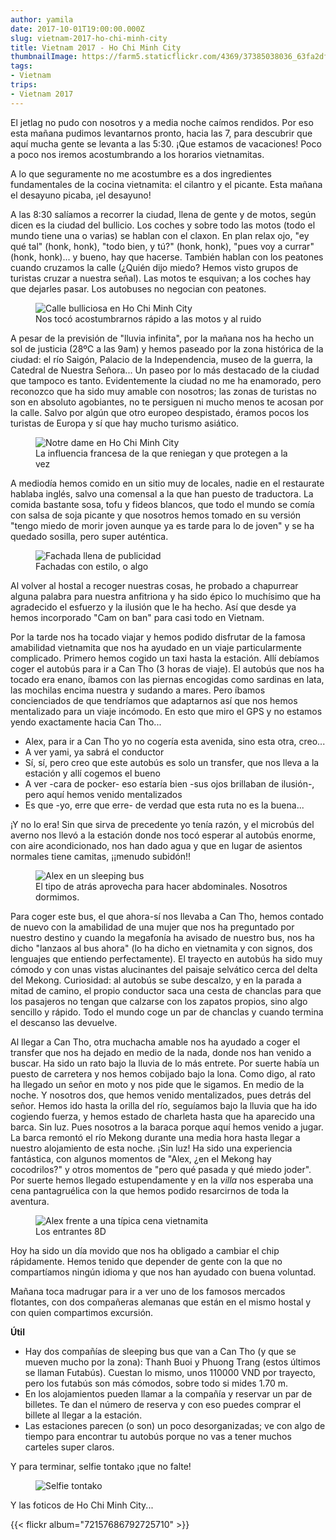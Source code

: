 ```yaml
---
author: yamila
date: 2017-10-01T19:00:00.000Z
slug: vietnam-2017-ho-chi-minh-city
title: Vietnam 2017 - Ho Chi Minh City
thumbnailImage: https://farm5.staticflickr.com/4369/37385038036_63fa2df5e5_c.jpg
tags:
- Vietnam
trips:
- Vietnam 2017
---
```


El jetlag no pudo con nosotros y a media noche caímos rendidos. Por eso esta mañana pudimos levantarnos pronto, hacia las 7, para descubrir que aquí mucha gente se levanta a las 5:30. ¡Que estamos de vacaciones! Poco a poco nos iremos acostumbrando a los horarios vietnamitas.

<!--more-->

A lo que seguramente no me acostumbre es a dos ingredientes fundamentales de la cocina vietnamita: el cilantro y el picante. Esta mañana el desayuno picaba, ¡el desayuno!

A las 8:30 salíamos a recorrer la ciudad, llena de gente y de motos, según dicen es la ciudad del bullicio. Los coches y sobre todo las motos (todo el mundo tiene una o varias) se hablan con el claxon. En plan relax ojo, "ey qué tal" (honk, honk), "todo bien, y tú?" (honk, honk), "pues voy a currar" (honk, honk)... y bueno, hay que hacerse. También hablan con los peatones cuando cruzamos la calle (¿Quién dijo miedo? Hemos visto grupos de turistas cruzar a nuestra señal). Las motos te esquivan; a los coches hay que dejarles pasar. Los autobuses no negocian con peatones.

<figure>
<img src="https://farm5.staticflickr.com/4369/37385038036_63fa2df5e5_c.jpg" alt="Calle bulliciosa en Ho Chi Minh City" />
<figcaption>Nos tocó acostumbrarnos rápido a las motos y al ruido</figcaption>
</figure>

A pesar de la previsión de "lluvia infinita", por la mañana nos ha hecho un sol de justicia (28ºC a las 9am) y hemos paseado por la zona histórica de la ciudad: el río Saigón, Palacio de la Independencia, museo de la guerra, la Catedral de Nuestra Señora... Un paseo por lo más destacado de la ciudad que tampoco es tanto. Evidentemente la ciudad no me ha enamorado, pero reconozco que ha sido muy amable con nosotros; las zonas de turistas no son en absoluto agobiantes, no te persiguen ni mucho menos te acosan por la calle. Salvo por algún que otro europeo despistado, éramos pocos los turistas de Europa y sí que hay mucho turismo asiático.

<figure>
<img src="https://farm5.staticflickr.com/4477/37175180050_5e67160f21_c.jpg" alt="Notre dame en Ho Chi Minh City" />
<figcaption>La influencia francesa de la que reniegan y que protegen a la vez</figcaption>
</figure>

A mediodía hemos comido en un sitio muy de locales, nadie en el restaurate hablaba inglés, salvo una comensal a la que han puesto de traductora. La comida bastante sosa, tofu y fideos blancos, que todo el mundo se comía con salsa de soja picante y que nosotros hemos tomado en su versión "tengo miedo de morir joven aunque ya es tarde para lo de joven" y se ha quedado sosilla, pero super auténtica.

<figure>
<img src="https://farm5.staticflickr.com/4426/36722794714_1bccee43be_c.jpg" alt="Fachada llena de publicidad" />
<figcaption>Fachadas con estilo, o algo</figcaption>
</figure>

Al volver al hostal a recoger nuestras cosas, he probado a chapurrear alguna palabra para nuestra anfitriona y ha sido épico lo muchísimo que ha agradecido el esfuerzo y la ilusión que le ha hecho. Así que desde ya hemos incorporado "Cam on ban" para casi todo en Vietnam.

Por la tarde nos ha tocado viajar y hemos podido disfrutar de la famosa amabilidad vietnamita que nos ha ayudado en un viaje particularmente complicado. Primero hemos cogido un taxi hasta la estación. Allí debíamos coger el autobús para ir a Can Tho (3 horas de viaje). El autobús que nos ha tocado era enano, íbamos con las piernas encogidas como sardinas en lata, las mochilas encima nuestra y sudando a mares. Pero íbamos concienciados de que tendríamos que adaptarnos así que nos hemos mentalizado para un viaje incómodo. En esto que miro el GPS y no estamos yendo exactamente hacia Can Tho...

- Alex, para ir a Can Tho yo no cogería esta avenida, sino esta otra, creo...
- A ver yami, ya sabrá el conductor
- Sí, sí, pero creo que este autobús es solo un transfer, que nos lleva a la estación y allí cogemos el bueno
- A ver -cara de pocker- eso estaría bien -sus ojos brillaban de ilusión-, pero aquí hemos venido mentalizados
- Es que -yo, erre que erre- de verdad que esta ruta no es la buena...

¡Y no lo era! Sin que sirva de precedente yo tenía razón, y el microbús del averno nos llevó a la estación donde nos tocó esperar al autobús enorme, con aire acondicionado, nos han dado agua y que en lugar de asientos normales tiene camitas, ¡¡menudo subidón!!

<figure>
<img src="https://farm5.staticflickr.com/4351/37432071811_49906119e2_c.jpg" alt="Alex en un sleeping bus" />
<figcaption>El tipo de atrás aprovecha para hacer abdominales. Nosotros dormimos.</figcaption>
</figure>

Para coger este bus, el que ahora-sí nos llevaba a Can Tho, hemos contado de nuevo con la amabilidad de una mujer que nos ha preguntado por nuestro destino y cuando la megafonía ha avisado de nuestro bus, nos ha dicho "lanzaos al bus ahora" (lo ha dicho en vietnamita y con signos, dos lenguajes que entiendo perfectamente). El trayecto en autobús ha sido muy cómodo y con unas vistas alucinantes del paisaje selvático cerca del delta del Mekong. Curiosidad: al autobús se sube descalzo, y en la parada a mitad de camino, el propio conductor saca una cesta de chanclas para que los pasajeros no tengan que calzarse con los zapatos propios, sino algo sencillo y rápido. Todo el mundo coge un par de chanclas y cuando termina el descanso las devuelve.

Al llegar a Can Tho, otra muchacha amable nos ha ayudado a coger el transfer que nos ha dejado en medio de la nada, donde nos han venido a buscar. Ha sido un rato bajo la lluvia de lo más entrete. Por suerte había un puesto de carretera y nos hemos cobijado bajo la lona. Como digo, al rato ha llegado un señor en moto y nos pide que le sigamos. En medio de la noche. Y nosotros dos, que hemos venido mentalizados, pues detrás del señor. Hemos ido hasta la orilla del río, seguíamos bajo la lluvia que ha ido cogiendo fuerza, y hemos estado de charleta hasta que ha aparecido una barca. Sin luz. Pues nosotros a la baraca porque aquí hemos venido a jugar. La barca remontó el río Mekong durante una media hora hasta llegar a nuestro alojamiento de esta noche. ¡Sin luz! Ha sido una experiencia fantástica, con algunos momentos de "Alex, ¿en el Mekong hay cocodrilos?" y otros momentos de "pero qué pasada y qué miedo joder". Por suerte hemos llegado estupendamente y en la <em>villa</em> nos esperaba una cena pantagruélica con la que hemos podido resarcirnos de toda la aventura.

<figure>
<img src="https://farm5.staticflickr.com/4377/37432077021_d93fa55554_c.jpg" alt="Alex frente a una típica cena vietnamita" />
<figcaption>Los entrantes 8D</figcaption>
</figure>

Hoy ha sido un día movido que nos ha obligado a cambiar el chip rápidamente. Hemos tenido que depender de gente con la que no compartíamos ningún idioma y que nos han ayudado con buena voluntad.

Mañana toca madrugar para ir a ver uno de los famosos mercados flotantes, con dos compañeras alemanas que están en el mismo hostal y con quien compartimos excursión.

<strong>Útil</strong>

- Hay dos compañías de sleeping bus que van a Can Tho (y que se mueven mucho por la zona): Thanh Buoi y Phuong Trang (estos últimos se llaman Futabús). Cuestan lo mismo, unos 110000 VND por trayecto, pero los futabús son más cómodos, sobre todo si mides 1.70 m.
- En los alojamientos pueden llamar a la compañía y reservar un par de billetes. Te dan el número de reserva y con eso puedes comprar el billete al llegar a la estación.
- Las estaciones parecen (o son) un poco desorganizadas; ve con algo de tiempo para encontrar tu autobús porque no vas a tener muchos carteles super claros.

Y para terminar, selfie tontako ¡que no falte!

<figure>
<img src="https://farm5.staticflickr.com/4339/37384967866_c825db8964_c.jpg" alt="Selfie tontako" />
<figcaption></figcaption>
</figure>

Y las foticos de Ho Chi Minh City...

{{< flickr album="72157686792725710" >}}
